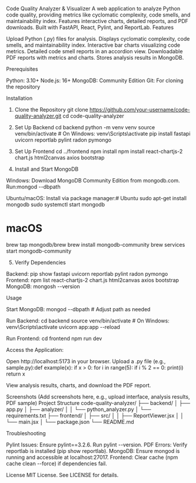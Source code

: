 Code Quality Analyzer & Visualizer
A web application to analyze Python code quality, providing metrics like cyclomatic complexity, code smells, and maintainability index. Features interactive charts, detailed reports, and PDF downloads. Built with FastAPI, React, Pylint, and ReportLab.
Features

Upload Python (.py) files for analysis.
Displays cyclomatic complexity, code smells, and maintainability index.
Interactive bar charts visualizing code metrics.
Detailed code smell reports in an accordion view.
Downloadable PDF reports with metrics and charts.
Stores analysis results in MongoDB.

Prerequisites

Python: 3.10+
Node.js: 16+
MongoDB: Community Edition
Git: For cloning the repository

Installation
1. Clone the Repository
git clone https://github.com/your-username/code-quality-analyzer.git
cd code-quality-analyzer

2. Set Up Backend
cd backend
python -m venv venv
source venv/bin/activate  # On Windows: venv\Scripts\activate
pip install fastapi uvicorn reportlab pylint radon pymongo

3. Set Up Frontend
cd ../frontend
npm install
npm install react-chartjs-2 chart.js html2canvas axios bootstrap

4. Install and Start MongoDB

Windows: Download MongoDB Community Edition from mongodb.com. Run:mongod --dbpath <path-to-data-folder>


Ubuntu/macOS: Install via package manager:# Ubuntu
sudo apt-get install mongodb
sudo systemctl start mongodb
# macOS
brew tap mongodb/brew
brew install mongodb-community
brew services start mongodb-community



5. Verify Dependencies

Backend: pip show fastapi uvicorn reportlab pylint radon pymongo
Frontend: npm list react-chartjs-2 chart.js html2canvas axios bootstrap
MongoDB: mongosh --version

Usage

Start MongoDB:
mongod --dbpath <path-to-data-folder>  # Adjust path as needed


Run Backend:
cd backend
source venv/bin/activate  # On Windows: venv\Scripts\activate
uvicorn app:app --reload


Run Frontend:
cd frontend
npm run dev


Access the Application:

Open http://localhost:5173 in your browser.
Upload a .py file (e.g., sample.py):def example(x):
    if x > 0:
        for i in range(5):
            if i % 2 == 0:
                print(i)
    return x


View analysis results, charts, and download the PDF report.



Screenshots
(Add screenshots here, e.g., upload interface, analysis results, PDF sample)
Project Structure
code-quality-analyzer/
├── backend/
│   ├── app.py
│   ├── analyzer/
│   │   └── python_analyzer.py
│   └── requirements.txt
├── frontend/
│   ├── src/
│   │   ├── ReportViewer.jsx
│   │   └── main.jsx
│   └── package.json
└── README.md

Troubleshooting

Pylint Issues: Ensure pylint==3.2.6. Run pylint --version.
PDF Errors: Verify reportlab is installed (pip show reportlab).
MongoDB: Ensure mongod is running and accessible at localhost:27017.
Frontend: Clear cache (npm cache clean --force) if dependencies fail.

License
MIT License. See LICENSE for details.
